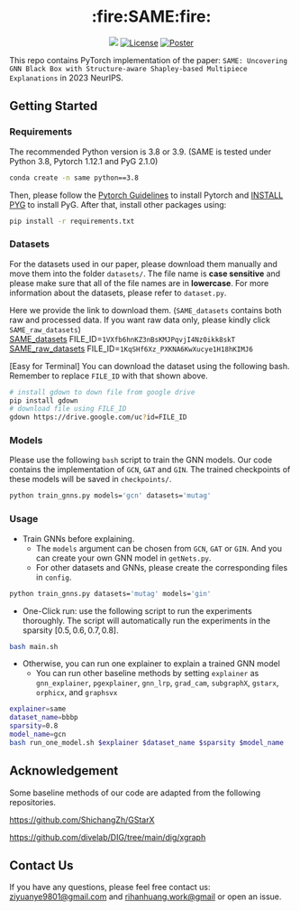 <h1 align="center">:fire:SAME:fire:</h1>
<p align="center">
<a href="https://same2023neurips.github.io/"><img src="https://img.shields.io/website-up-down-green-red/http/shields.io.svg"></a>
<a href="https://www.researchgate.net/publication/374849556_SAME_Uncovering_GNN_Black_Box_with_Structure-aware_Shapley-based_Multipiece_Explanation"> <img alt="License" src="https://img.shields.io/static/v1?label=Pub&message=NeurIPS%2723&color=blue"></a>
<a href="https://neurips.cc/media/PosterPDFs/NeurIPS%202023/70657.png?t=1700470630.960106"> <img src="https://img.shields.io/badge/Poster-grey?logo=airplayvideo&logoColor=white" alt="Poster"></a>
</p>

This repo contains PyTorch implementation of the paper: `SAME: Uncovering GNN Black Box with Structure-aware Shapley-based Multipiece Explanations` in 2023 NeurIPS.


## Getting Started

### Requirements
The recommended Python version is 3.8 or 3.9. (SAME is tested under Python 3.8, Pytorch 1.12.1 and PyG 2.1.0)

```bash
conda create -n same python==3.8
```

Then, please follow the [Pytorch Guidelines](https://pytorch.org/get-started/previous-versions/) to install Pytorch and [INSTALL PYG](https://pytorch-geometric.readthedocs.io/en/latest/install/installation.html) to install PyG. After that, install other packages using: 

```bash
pip install -r requirements.txt
```

### Datasets

For the datasets used in our paper, please download them manually and move them into the folder `datasets/`. The file name is **case sensitive** and please make sure that all of the file names are in **lowercase**. For more information about the datasets, please refer to `dataset.py`. 

Here we provide the link to download them. (`SAME_datasets` contains both raw and processed data. If you want raw data only, please kindly click `SAME_raw_datasets`) </br>
[SAME_datasets](https://drive.google.com/file/d/1VXfb6hnKZ3nBsKMJPqvjI4Nz0ikk8skT/view?usp=sharing)  FILE_ID=`1VXfb6hnKZ3nBsKMJPqvjI4Nz0ikk8skT` </br>
[SAME_raw_datasets](https://drive.google.com/file/d/1KqSHf6Xz_PXKNA6KwXucye1H18hKIMJ6/view?usp=drive_link)  FILE_ID=`1KqSHf6Xz_PXKNA6KwXucye1H18hKIMJ6` </br>

\[Easy for Terminal\] You can download the dataset using the following bash. Remember to replace `FILE_ID` with that shown above. 

```bash
# install gdown to down file from google drive
pip install gdown
# download file using FILE_ID
gdown https://drive.google.com/uc?id=FILE_ID
```

### Models

Please use the following `bash` script to train the GNN models. Our code contains the implementation of `GCN`, `GAT` and `GIN`. The trained checkpoints of these models will be saved in `checkpoints/`.

```bash
python train_gnns.py models='gcn' datasets='mutag'
```

### Usage

- Train GNNs before explaining.
  - The `models` argument can be chosen from `GCN`, `GAT` or `GIN`. And you can create your own GNN model in `getNets.py`. 
  - For other datasets and GNNs, please create the corresponding files in `config`. 

```bash
python train_gnns.py datasets='mutag' models='gin'
```

- One-Click run: use the following script to run the experiments thoroughly. The script will automatically run the experiments in the sparsity $[0.5,0.6,0.7,0.8]$. 

```bash
bash main.sh
```

- Otherwise, you can run one explainer to explain a trained GNN model
  - You can run other baseline methods by setting `explainer` as `gnn_explainer`, `pgexplainer`, `gnn_lrp`, `grad_cam`, `subgraphX`, `gstarx`, `orphicx`, and `graphsvx`

```bash
explainer=same
dataset_name=bbbp
sparsity=0.8
model_name=gcn
bash run_one_model.sh $explainer $dataset_name $sparsity $model_name
```



## Acknowledgement

Some baseline methods of our code are adapted from the following repositories.

https://github.com/ShichangZh/GStarX

https://github.com/divelab/DIG/tree/main/dig/xgraph


## Contact Us

If you have any questions, please feel free contact us: [ziyuanye9801@gmail.com](ziyuanye9801@gmail.com) and [rihanhuang.work@gmail](rihanhuang.work@gmail) or open an issue.  

